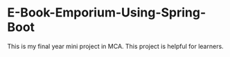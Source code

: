 # E-Book-Emporium-Using-Spring-Boot
This is my final year mini project in MCA. This project is helpful for learners.
